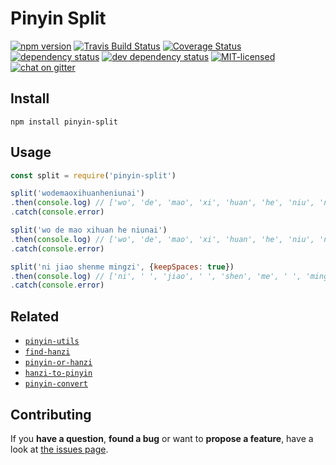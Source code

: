 # Pinyin Split

[![npm version](https://img.shields.io/npm/v/pinyin-split.svg)](https://www.npmjs.com/package/pinyin-split)
[![Travis Build Status](https://travis-ci.org/pepebecker/pinyin-split.svg)](https://travis-ci.org/pepebecker/pinyin-split)
[![Coverage Status](https://coveralls.io/repos/github/pepebecker/pinyin-split/badge.svg)](https://coveralls.io/github/pepebecker/pinyin-split)
[![dependency status](https://img.shields.io/david/pepebecker/pinyin-split.svg)](https://david-dm.org/pepebecker/pinyin-split)
[![dev dependency status](https://img.shields.io/david/dev/pepebecker/pinyin-split.svg)](https://david-dm.org/pepebecker/pinyin-split#info=devDependencies)
[![MIT-licensed](https://img.shields.io/github/license/pepebecker/pinyin-split.svg)](https://opensource.org/licenses/MIT)
[![chat on gitter](https://badges.gitter.im/pepebecker.svg)](https://gitter.im/pepebecker)

## Install

```shell
npm install pinyin-split
```

## Usage

```js
const split = require('pinyin-split')

split('wodemaoxihuanheniunai')
.then(console.log) // ['wo', 'de', 'mao', 'xi', 'huan', 'he', 'niu', 'nai']
.catch(console.error)

split('wo de mao xihuan he niunai')
.then(console.log) // ['wo', 'de', 'mao', 'xi', 'huan', 'he', 'niu', 'nai']
.catch(console.error)

split('ni jiao shenme mingzi', {keepSpaces: true})
.then(console.log) // ['ni', ' ', 'jiao', ' ', 'shen', 'me', ' ', 'ming', 'zi']
.catch(console.error)
```

## Related

- [`pinyin-utils`](https://github.com/pepebecker/pinyin-utils)
- [`find-hanzi`](https://github.com/pepebecker/find-hanzi)
- [`pinyin-or-hanzi`](https://github.com/pepebecker/pinyin-or-hanzi)
- [`hanzi-to-pinyin`](https://github.com/pepebecker/hanzi-to-pinyin)
- [`pinyin-convert`](https://github.com/pepebecker/pinyin-convert)

## Contributing

If you **have a question**, **found a bug** or want to **propose a feature**, have a look at [the issues page](https://github.com/pepebecker/pinyin-split/issues).